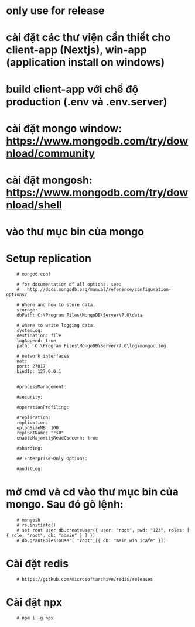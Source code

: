 # only use for release

# cài đặt các thư viện cần thiết cho client-app (Nextjs), win-app (application install on windows)
# build client-app với chế độ production (.env và .env.server)


# #####################################################
# cài đặt mongo window: https://www.mongodb.com/try/download/community
# cài đặt mongosh: https://www.mongodb.com/try/download/shell
# vào thư mục bin của mongo
# Setup replication
        # mongod.conf

        # for documentation of all options, see:
        #   http://docs.mongodb.org/manual/reference/configuration-options/

        # Where and how to store data.
        storage:
        dbPath: C:\Program Files\MongoDB\Server\7.0\data

        # where to write logging data.
        systemLog:
        destination: file
        logAppend: true
        path:  C:\Program Files\MongoDB\Server\7.0\log\mongod.log

        # network interfaces
        net:
        port: 27017
        bindIp: 127.0.0.1


        #processManagement:

        #security:

        #operationProfiling:

        #replication:
        replication:
        oplogSizeMB: 100
        replSetName: "rs0"
        enableMajorityReadConcern: true

        #sharding:

        ## Enterprise-Only Options:

        #auditLog:
# mở cmd và cd vào thư mục bin của mongo. Sau đó gõ lệnh: 
        # mongosh
        # rs.initiate()
        # set root user db.createUser({ user: "root", pwd: "123", roles: [ { role: "root", db: "admin" } ] })
        # db.grantRolesToUser( "root",[{ db: "main_win_icafe" }])



# Cài đặt redis
        # https://github.com/microsoftarchive/redis/releases

# Cài đặt npx
        # npm i -g npx
